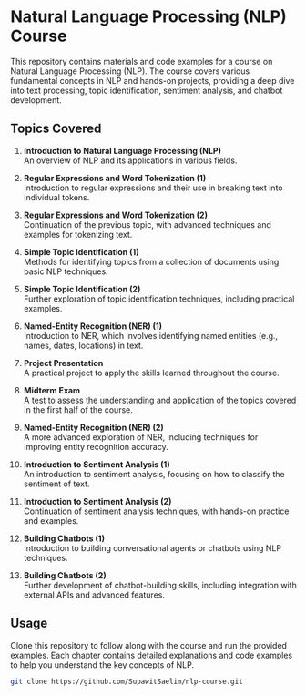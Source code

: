 # Natural Language Processing (NLP) Course

This repository contains materials and code examples for a course on Natural Language Processing (NLP). The course covers various fundamental concepts in NLP and hands-on projects, providing a deep dive into text processing, topic identification, sentiment analysis, and chatbot development.

## Topics Covered

1. **Introduction to Natural Language Processing (NLP)**  
   An overview of NLP and its applications in various fields.

2. **Regular Expressions and Word Tokenization (1)**  
   Introduction to regular expressions and their use in breaking text into individual tokens.

3. **Regular Expressions and Word Tokenization (2)**  
   Continuation of the previous topic, with advanced techniques and examples for tokenizing text.

4. **Simple Topic Identification (1)**  
   Methods for identifying topics from a collection of documents using basic NLP techniques.

5. **Simple Topic Identification (2)**  
   Further exploration of topic identification techniques, including practical examples.

6. **Named-Entity Recognition (NER) (1)**  
   Introduction to NER, which involves identifying named entities (e.g., names, dates, locations) in text.

7. **Project Presentation**  
   A practical project to apply the skills learned throughout the course.

8. **Midterm Exam**  
   A test to assess the understanding and application of the topics covered in the first half of the course.

9. **Named-Entity Recognition (NER) (2)**  
   A more advanced exploration of NER, including techniques for improving entity recognition accuracy.

10. **Introduction to Sentiment Analysis (1)**  
    An introduction to sentiment analysis, focusing on how to classify the sentiment of text.

11. **Introduction to Sentiment Analysis (2)**  
    Continuation of sentiment analysis techniques, with hands-on practice and examples.

12. **Building Chatbots (1)**  
    Introduction to building conversational agents or chatbots using NLP techniques.

13. **Building Chatbots (2)**  
    Further development of chatbot-building skills, including integration with external APIs and advanced features.

## Usage

Clone this repository to follow along with the course and run the provided examples. Each chapter contains detailed explanations and code examples to help you understand the key concepts of NLP.

```bash
git clone https://github.com/SupawitSaelim/nlp-course.git
